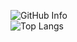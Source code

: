 ![GitHub Info](https://github-readme-stats.vercel.app/api?username=nalanyinyun)   
![Top Langs](https://github-readme-stats.vercel.app/api/top-langs/?username=naranyinyun&layout=compact)  
 
